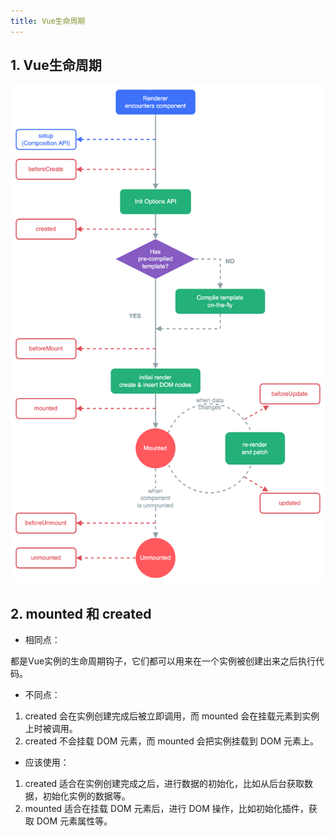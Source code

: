 ```yaml
---
title: Vue生命周期
---
```


## 1. Vue生命周期

![lifecycle](/lifecycle.png)

## 2. mounted 和 created 
* 相同点：

都是Vue实例的生命周期钩子，它们都可以用来在一个实例被创建出来之后执行代码。

* 不同点：

1. created 会在实例创建完成后被立即调用，而 mounted 会在挂载元素到实例上时被调用。
2. created 不会挂载 DOM 元素，而 mounted 会把实例挂载到 DOM 元素上。

* 应该使用：
1. created 适合在实例创建完成之后，进行数据的初始化，比如从后台获取数据，初始化实例的数据等。
2. mounted 适合在挂载 DOM 元素后，进行 DOM 操作，比如初始化插件，获取 DOM 元素属性等。


